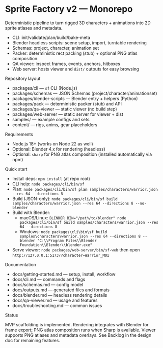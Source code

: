 # Sprite Factory v2 — Monorepo

Deterministic pipeline to turn rigged 3D characters + animations into 2D sprite atlases and metadata.

- CLI: init/validate/plan/build/bake-meta
- Blender headless scripts: scene setup, import, turntable rendering
- Schemas: project, character, animation set
- Packer: deterministic rect packing (stub) + optional PNG atlas composition
- QA viewer: inspect frames, events, anchors, hitboxes
- Web server: hosts viewer and `dist/` outputs for easy browsing

Repository layout

- packages/cli — `sf` CLI (Node.js)
- packages/schemas — JSON Schemas (project/character/animationset)
- packages/blender-scripts — Blender entry + helpers (Python)
- packages/pack — deterministic packer (stub) and API
- packages/qa-viewer — static viewer (no build step)
- packages/web-server — static server for viewer + dist
- samples/ — example configs and sets
- content/ — rigs, anims, gear placeholders

Requirements

- Node.js 18+ (works on Node 22 as well)
- Optional: Blender 4.x for rendering (headless)
- Optional: `sharp` for PNG atlas composition (installed automatically via npm)

Quick start

- Install deps: `npm install` (at repo root)
- CLI help: `node packages/cli/bin/sf`
- Plan: `node packages/cli/bin/sf plan samples/characters/warrior.json --res 64 --directions 8`
- Build (JSON-only): `node packages/cli/bin/sf build samples/characters/warrior.json --res 64 --directions 8 --no-blender`
- Build with Blender:
  - macOS/Linux: `BLENDER_BIN="/path/to/blender" node packages/cli/bin/sf build samples/characters/warrior.json --res 64 --directions 8`
  - Windows: `node packages\cli\bin\sf build samples\characters\warrior.json --res 64 --directions 8 --blender "C:\\Program Files\\Blender Foundation\\Blender\\blender.exe"`
- Serve viewer: `node packages/web-server/bin/sf-web` then open `http://127.0.0.1:5173/?character=Warrior_M01`

Documentation

- docs/getting-started.md — setup, install, workflow
- docs/cli.md — commands and flags
- docs/schemas.md — config model
- docs/outputs.md — generated files and formats
- docs/blender.md — headless rendering details
- docs/qa-viewer.md — usage and features
- docs/troubleshooting.md — common issues

Status

MVP scaffolding is implemented. Rendering integrates with Blender for frame export; PNG atlas composition runs when Sharp is available. Viewer supports PNG atlases and metadata overlays. See Backlog in the design doc for remaining features.
